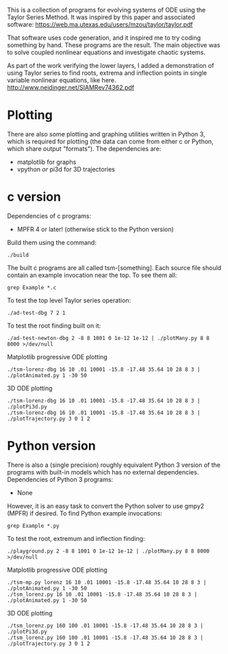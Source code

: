 
This is a collection of programs for evolving systems of ODE using the Taylor Series Method.
It was inspired by this paper and associated software:
https://web.ma.utexas.edu/users/mzou/taylor/taylor.pdf

That software uses code generation, and it inspired me to try coding something by hand.
These programs are the result.
The main objective was to solve coupled nonlinear equations and investigate chaotic systems.

As part of the work verifying the lower layers, I added a demonstration of using Taylor series to find roots, extrema and inflection points in single variable nonlinear equations, like here.
http://www.neidinger.net/SIAMRev74362.pdf

# Plotting
There are also some plotting and graphing utilities written in Python 3, which is required for plotting (the data can come from either c or Python, which share output "formats").
The dependencies are:
* matplotlib for graphs
* vpython *or* pi3d for 3D trajectories

# c version
Dependencies of c programs:
* MPFR 4 or later! (otherwise stick to the Python version)

Build them using the command:
```
./build
```

The built c programs are all called tsm-[something].
Each source file should contain an example invocation near the top.
To see them all:

```
grep Example *.c
```
To test the top level Taylor series operation:
```
./ad-test-dbg 7 2 1
```

To test the root finding built on it:
```
./ad-test-newton-dbg 2 -8 8 1001 0 1e-12 1e-12 | ./plotMany.py 8 8 8000 >/dev/null
```

Matplotlib progressive ODE plotting
```
./tsm-lorenz-dbg 16 10 .01 10001 -15.8 -17.48 35.64 10 28 8 3 | ./plotAnimated.py 1 -30 50
```

3D ODE plotting
```
./tsm-lorenz-dbg 16 10 .01 10001 -15.8 -17.48 35.64 10 28 8 3 | ./plotPi3d.py
./tsm-lorenz-dbg 16 10 .01 10001 -15.8 -17.48 35.64 10 28 8 3 | ./plotTrajectory.py 3 0 1 2
```


# Python version

There is also a (single precision) roughly equivalent Python 3 version of the programs with built-in models which has no external dependencies.
Dependencies of Python 3 programs:
* None

However, it is an easy task to convert the Python solver to use gmpy2 (MPFR) if desired.
To find Python example invocations:
```
grep Example *.py
```

To test the root, extremum and inflection finding:
```
./playground.py 2 -8 8 1001 0 1e-12 1e-12 | ./plotMany.py 8 8 8000 >/dev/null
```

Matplotlib progressive ODE plotting
```
./tsm-mp.py lorenz 16 10 .01 10001 -15.8 -17.48 35.64 10 28 8 3 | ./plotAnimated.py 1 -30 50
./tsm_lorenz.py 16 10 .01 10001 -15.8 -17.48 35.64 10 28 8 3 | ./plotAnimated.py 1 -30 50
```

3D ODE plotting
```
./tsm_lorenz.py 160 100 .01 10001 -15.8 -17.48 35.64 10 28 8 3 | ./plotPi3d.py
./tsm_lorenz.py 160 100 .01 10001 -15.8 -17.48 35.64 10 28 8 3 | ./plotTrajectory.py 3 0 1 2
```
